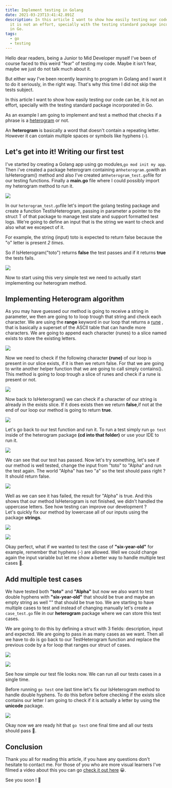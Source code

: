 ```yaml
---
title: Implement testing in Golang
date: 2021-03-23T13:41:42.891Z
description: In this article I want to show how easily testing our code can be,
  it is not an effort, specially with the testing standard package incorporated
  in Go.
tags:
  - go
  - testing
---
```


Hello dear readers, being a Junior to Mid Developer myself I've been of course faced to this weird "fear" of testing my code. Maybe it isn't fear, maybe we just do not talk much about it.

But either way I've been recently learning to program in Golang and I want it to do it seriously, in the right way. That's why this time I did not skip the tests subject.

In this article I want to show how easily testing our code can be, it is not an effort, specially with the testing standard package incorporated in Go.

As an example I am going to implement and test a method that checks if a phrase is a [heterogram](<https://en.wikipedia.org/wiki/Heterogram_(literature)>) or not.

An **heterogram** is basically a word that doesn't contain a repeating letter. However it can contain multiple spaces or symbols like hyphens (-).

## Let's get into it! Writing our first test

I've started by creating a Golang app using go modules,`go mod init my app`. Then i've created a package heterogram containing an`heterogram.go`with an IsHeterogram() method and also I've created an`heterogram_test.go`file for our testing functions. Finally a **main.go** file where I could possibly import my heterogram method to run it.

![](https://miro.medium.com/max/1119/1*lnZaTY4ODnSzSSEUktAaPA.png)

In our `heterogram_test.go`file let's import the golang testing package and create a function TestIsHeterogram, passing in parameter a pointer to the struct T of that package to manage test state and support formatted test logs. We're going to define an input that is the string we want to check and also what we excepect of it.

For example, the string (input) toto is expected to return false because the "o" letter is present _2 times_.

So if IsHeterogram("toto") returns **false** the test passes and if it returns **true** the tests fails.

![](https://miro.medium.com/max/1198/1*mDGAoDqHL9VqKkwlkGqQ5g.png)

Now to start using this very simple test we need to actually start implementing our heterogram method.

## Implementing Heterogram algorithm

As you may have guessed our method is going to receive a string in parameter, we then are going to to loop trough that string and check each character. We are using the **range** keyword in our loop that returns a [rune](https://yourbasic.org/golang/rune/#:~:text=The%20rune%20type%20is%20an,and%20a%20few%20other%20characters.) , that is basically a superset of the ASCII table that can handle more characters. We are going to append each character (runes) to a slice named exists to store the existing letters.

![](https://miro.medium.com/max/823/1*hNxT7tl41QHA8eN_0zTvxA.png)

Now we need to check if the following character **(rune)** of our loop is present in our slice exists, if it is then we return false. For that we are going to write another helper function that we are going to call simply contains(). This method is going to loop trough a slice of runes and check if a rune is present or not.

![](https://miro.medium.com/max/823/1*Vm_3Aw1Jt8_aswvG8PuQaw.png)

Now back to IsHeterogram() we can check if a character of our string is already in the exists slice. If it does exists then we return **false**,if not at the end of our loop our method is going to return **true**.

![](https://miro.medium.com/max/828/1*3ponu9o9e11iXNJdqt9jWg.png)

Let's go back to our test function and run it. To run a test simply run `go test` inside of the heterogram package **(cd into that folder)** or use your IDE to run it.

![](https://miro.medium.com/max/1204/1*gL_9E6BIzeHOjvCnbUANkg.png)

We can see that our test has passed. Now let's try something, let's see if our method is well tested, change the input from "toto" to "Alpha" and run the test again. The world "Alpha" has two "a" so the test should pass right ? It should return false.

![](https://miro.medium.com/max/1204/1*qnispYQ1-88sII844FMsvg.png)

Well as we can see it has failed, the result for "Alpha" is true. And this shows that our method IsHeterogram is not finished, we didn't handled the uppercase letters. See how testing can improve our development ?\
Let's quickly fix our method by lowercase all of our inputs using the package **strings**.

![](https://miro.medium.com/max/689/1*jX3ul0c_XtUTQtutUZeNRQ.png)

![](https://miro.medium.com/max/1195/1*sOIoSpeCbNQnwTa4Jg8EXA.png)

Okay perfect, what if we wanted to test the case of **"six-year-old"** for example, remember that hyphens (-) are allowed. Well we could change again the input variable but let me show a better way to handle multiple test cases 🙂.

## Add multiple test cases

We have tested both **"toto"** and **"Alpha"** but now we also want to test double hyphens with **"six-year-old"** that should be true and maybe an empty string as well "" that should be true too. We are starting to have multiple cases to test and instead of changing manually let's create a `case_test.go` file in our **heterogram** package where we can store this test cases.

We are going to do this by defining a struct with 3 fields: description, input and expected. We are going to pass in as many cases as we want. Then all we have to do is go back to our TestHeterogram function and replace the previous code by a for loop that ranges our struct of cases.

![](https://miro.medium.com/max/971/1*Wv74D1bV1SW_qO2sPccvXw.png)

![](https://miro.medium.com/max/1090/1*1FuytrMeb6g_uiedFXT0YQ.png)

See how simple our test file looks now. We can run all our tests cases in a single time.

Before running `go test` one last time let's fix our IsHeterogram method to handle double hyphens. To do this before before checking if the exists slice contains our letter I am going to check if it is actually a letter by using the **unicode** package.

![](https://miro.medium.com/max/576/1*73LOtKYZDJvJ_X-qiMWVDg.png)

Okay now we are ready hit that `go test` one final time and all our tests should pass 🙂.

## Conclusion

Thank you all for reading this article, if you have any questions don't hesitate to contact me. For those of you who are more visual learners I've filmed a video about this you can go [check it out here](https://youtu.be/DaZDqRBIKCA) 😀.

See you soon ! 🙂
